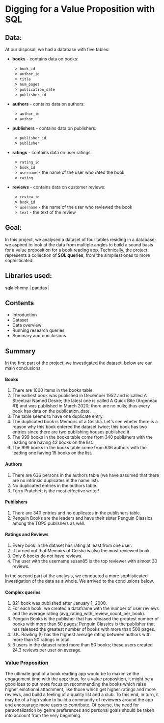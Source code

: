 # Digging for a Value Proposition with SQL

## Data:

At our disposal, we had a database with five tables:

- **books** - contains data on books:

    - `book_id`
    - `author_id`
    - `title`
    - `num_pages` 
    - `publication_date`
    - `publisher_id`

- **authors** - contains data on authors:

    - `author_id`
    - `author`

- **publishers** - contains data on publishers:

    - `publisher_id`
    - `publisher`

- **ratings** - contains data on user ratings:

    - `rating_id`
    - `book_id`
    - `username` - the name of the user who rated the book
    - `rating`
    
- **reviews** - contains data on customer reviews:

    - `review_id`
    - `book_id`
    - `username` - the name of the user who reviewed the book
    - `text` - the text of the review

## Goal:

In this project, we analysed a dataset of four tables residing in a database; we aspired to look at the data from multiple angles to build a sound basis for a value proposition for a book reading app. Technically, the project represents a collection of **SQL queries**, from the simpliest ones to more sophisticated. 

## Libraries used:

sqlalchemy |
pandas |

## Contents

* Introduction
* Dataset
* Data overview
* Running research queries
* Summary and conclusions

## Summary

In the first part of the project, we investigated the dataset. below are our main conclusions.

#### Books
1. There are 1000 items in the books table.
2. The earliest book was published in December 1952 and is called A Streetcar Named Desire; the latest one is called A Quick Bite (Argeneau #1) and was published in March 2020; there are no nulls; thus every book has data on the publication_date.
3. The table seems to have one duplicate entry.
4. The duplicated book is Memoirs of a Geisha. Let's see wheter there is a reason why this book entered the dataset twice; this book has two entries since there are two publishing houses published it.
5. The 999 books in the books table come from 340 publishers with the leading one having 42 books on the list.
6. The 999 books in the books table come from 636 authors with the leading one having 15 books on the list.

#### Authors
1. There are 636 persons in the authors table (we have assumed that there are no intrinsic duplicates in the name list).
2. No duplicated entries in the authors table.
3. Terry Pratchett is the most effective writer!

#### Publishers
1. There are 340 entries and no duplicates in the publishers table.
2. Penguin Books are the leaders and have their sister Penguin Classics among the TOP5 publishers as well.

#### Ratings and Reviews
1. Every book in the dataset has rating at least from one user.
2. It turned out that Memoirs of Geisha is also the most reviewed book.
3. Only 6 books do not have reviews.
4. The user with the username susan85 is the top reviewer with almost 30 reviews.

In the second part of the analysis, we conducted a more sophisticated investigation of the data as a whole. We arrived to the conclusions below.

#### Complex queries
1. 821 book was published after January 1, 2000.
2. For each book, we created a dataframe with the number of user reviews and the average rating (avg_rating_with_review_count_per_book).
3. Penguin Books is the publisher that has released the greatest number of books with more than 50 pages; Penguin Classics is the publisher that has released the greatest number of books with more than 500 pages.
4. J.K. Rowling (!) has the highest average rating between authors with more than 50 ratings in total.
5. 6 users in the dataset rated more than 50 books; these users created 24.3 reviews per user on average.

### Value Proposition
The ultimate goal of a book reading app would be to maximize the engagement time with the app; thus, for a value proposition, it might be a good idea to put more focus on recommending the books which raise higher emotional attachment, like those which get higher ratings and more reviews, and build a feeling of a quality list and a club. To this end, in turn, it may be of a high value to build a community of reviewers around the app and encouarage more users to contribute. Of course, the need for personalization by genre preferences and personal goals should be taken into account from the very beginning.
